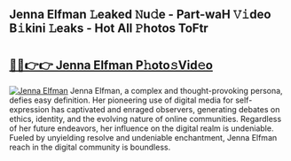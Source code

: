 ## Jenna Elfman 𝙻eaked 𝙽u𝚍e - Part-waH 𝚅𝚒deo B𝚒kini 𝙻eaks - Hot All 𝙿hotos ToFtr

# <h2><a href="http://ld2ts18.urlbe.top/?page=Jenna+Elfman">🔗🔗👉👉 Jenna Elfman P𝚑oto𝚜Vid𝚎o</a></h2>

[![Jenna Elfman](https://i.imgur.com/eBuTRDB.gif)](http://ld2ts18.urlbe.top/?page=Jenna+Elfman)
Jenna Elfman, a complex and thought-provoking persona, defies easy definition. Her pioneering use of digital media for self-expression has captivated and enraged observers, generating debates on ethics, identity, and the evolving nature of online communities. Regardless of her future endeavors, her influence on the digital realm is undeniable. Fueled by unyielding resolve and undeniable enchantment, Jenna Elfman reach in the digital community is boundless.
